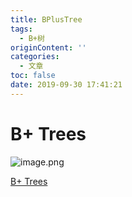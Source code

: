 ```yaml
---
title: BPlusTree
tags:
  - B+树
originContent: ''
categories:
  - 文章
toc: false
date: 2019-09-30 17:41:21
---
```


# B+ Trees

![image.png](/images/2019/09/30/d0924640-e365-11e9-8f30-076010c7e3d6.png)

[B+ Trees](https://www.cs.usfca.edu/~galles/visualization/BPlusTree.html)